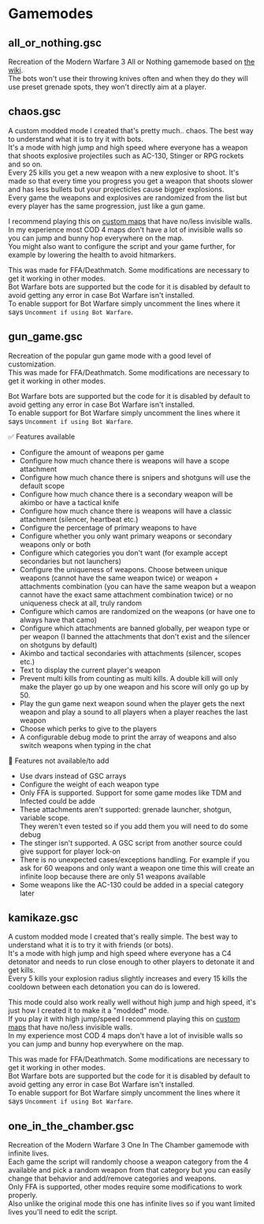 # Gamemodes

## all_or_nothing.gsc

Recreation of the Modern Warfare 3 All or Nothing gamemode based on [the wiki](https://callofduty.fandom.com/wiki/All_or_Nothing_(Game_Mode)#Call_of_Duty:_Modern_Warfare_3).  
The bots won't use their throwing knives often and when they do they will use preset grenade spots, they won't directly aim at a player.

## chaos.gsc

A custom modded mode I created that's pretty much.. chaos. The best way to understand what it is to try it with bots.  
It's a mode with high jump and high speed where everyone has a weapon that shoots explosive projectiles such as AC-130, Stinger or RPG rockets and so on.  
Every 25 kills you get a new weapon with a new explosive to shoot. It's made so that every time you progress you get a weapon that shoots slower and has less bullets but your projecticles cause bigger explosions.  
Every game the weapons and explosives are randomized from the list but every player has the same progression, just like a gun game.  

I recommend playing this on [custom maps](https://forum.plutonium.pw/category/27/mw3-modding-releases-resources) that have no/less invisible walls.  
In my experience most COD 4 maps don't have a lot of invisible walls so you can jump and bunny hop everywhere on the map.  
You might also want to configure the script and your game further, for example by lowering the health to avoid hitmarkers.

This was made for FFA/Deathmatch. Some modifications are necessary to get it working in other modes.  
Bot Warfare bots are supported but the code for it is disabled by default to avoid getting any error in case Bot Warfare isn't installed.  
To enable support for Bot Warfare simply uncomment the lines where it says `Uncomment if using Bot Warfare`.

## gun_game.gsc

Recreation of the popular gun game mode with a good level of customization.  
This was made for FFA/Deathmatch. Some modifications are necessary to get it working in other modes.  

Bot Warfare bots are supported but the code for it is disabled by default to avoid getting any error in case Bot Warfare isn't installed.  
To enable support for Bot Warfare simply uncomment the lines where it says `Uncomment if using Bot Warfare`.

:white_check_mark: Features available

- Configure the amount of weapons per game
- Configure how much chance there is weapons will have a scope attachment
- Configure how much chance there is snipers and shotguns will use the default scope
- Configure how much chance there is a secondary weapon will be akimbo or have a tactical knife
- Configure how much chance there is weapons will have a classic attachment (silencer, heartbeat etc.)
- Configure the percentage of primary weapons to have
- Configure whether you only want primary weapons or secondary weapons only or both
- Configure which categories you don't want (for example accept secondaries but not launchers)
- Configure the uniqueness of weapons. Choose between unique weapons (cannot have the same weapon twice) or weapon + attachments combination (you can have the same weapon but a weapon cannot have the exact same attachment combination twice) or no uniqueness check at all, truly random
- Configure which camos are randomized on the weapons (or have one to always have that camo)
- Configure which attachments are banned globally, per weapon type or per weapon (I banned the attachments that don't exist and the silencer on shotguns by default)
- Akimbo and tactical secondaries with attachments (silencer, scopes etc.)
- Text to display the current player's weapon
- Prevent multi kills from counting as multi kills. A double kill will only make the player go up by one weapon and his score will only go up by 50.
- Play the gun game next weapon sound when the player gets the next weapon and play a sound to all players when a player reaches the last weapon
- Choose which perks to give to the players
- A configurable debug mode to print the array of weapons and also switch weapons when typing in the chat

:no_entry_sign: Features not available/to add

- Use dvars instead of GSC arrays
- Configure the weight of each weapon type
- Only FFA is supported. Support for some game modes like TDM and Infected could be adde
- These attachments aren't supported: grenade launcher, shotgun, variable scope.  
They weren't even tested so if you add them you will need to do some debug
- The stinger isn't supported. A GSC script from another source could give support for player lock-on
- There is no unexpected cases/exceptions handling. For example if you ask for 60 weapons and only want a weapon one time this will create an infinite loop because there are only 51 weapons available
- Some weapons like the AC-130 could be added in a special category later

## kamikaze.gsc

A custom modded mode I created that's really simple. The best way to understand what it is to try it with friends (or bots).  
It's a mode with high jump and high speed where everyone has a C4 detonator and needs to run close enough to other players to detonate it and get kills.  
Every 5 kills your explosion radius slightly increases and every 15 kills the cooldown between each detonation you can do is lowered.

This mode could also work really well without high jump and high speed, it's just how I created it to make it a "modded" mode.  
If you play it with high jump/speed I recommend playing this on [custom maps](https://forum.plutonium.pw/category/27/mw3-modding-releases-resources) that have no/less invisible walls.  
In my experience most COD 4 maps don't have a lot of invisible walls so you can jump and bunny hop everywhere on the map.  

This was made for FFA/Deathmatch. Some modifications are necessary to get it working in other modes.  
Bot Warfare bots are supported but the code for it is disabled by default to avoid getting any error in case Bot Warfare isn't installed.  
To enable support for Bot Warfare simply uncomment the lines where it says `Uncomment if using Bot Warfare`.

## one_in_the_chamber.gsc

Recreation of the Modern Warfare 3 One In The Chamber gamemode with infinite lives.  
Each game the script will randomly choose a weapon category from the 4 available and pick a random weapon from that category but you can easily change that behavior and add/remove categories and weapons.  
Only FFA is supported, other modes require some modifications to work properly.  
Also unlike the original mode this one has infinite lives so if you want limited lives you'll need to edit the script.
